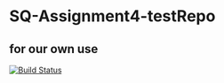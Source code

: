 # SQ-Assignment4-testRepo
## for our own use

[![Build Status](https://travis-ci.com/ghaemisr/SQ-Assignment4-testRepo.svg?branch=master)](https://travis-ci.com/ghaemisr/SQ-Assignment4-testRepo) 
